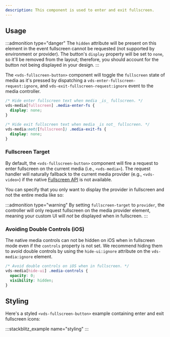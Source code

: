 ```yaml
---
description: This component is used to enter and exit fullscreen.
---
```


## Usage

:::admonition type="danger"
The `hidden` attribute will be present on this element in the event fullscreen cannot be
requested (not supported by environment or provider). The button's `display` property will be
set to `none`, so it'll be removed from the layout; therefore, you should account for the button
not being displayed in your design.
:::

The `<vds-fullscreen-button>` component will toggle the `fullscreen` state of media as it's pressed by
dispatching a `vds-enter-fullscreen-request:ignore`, and `vds-exit-fullscreen-request:ignore`
event to the media controller.

<slot name="usage" />

```css copy
/* Hide enter fullscreen text when media _is_ fullscreen. */
vds-media[fullscreen] .media-enter-fs {
  display: none;
}

/* Hide exit fullscreen text when media _is not_ fullscreen. */
vds-media:not([fullscreen]) .media-exit-fs {
  display: none;
}
```

### Fullscreen Target

By default, the `<vds-fullscreen-button>` component will fire a request to enter fullscreen
on the current media (i.e., `<vds-media>`). The request handler will naturally fallback to the current
media provider (e.g., `<vds-video>`) if the native
[Fullscreen API](https://developer.mozilla.org/en-US/docs/Web/API/Fullscreen_API) is not available.

You can specify that you only want to display the provider in fullscreen and not the entire media
like so:

<slot name="fullscreen-target" />

:::admonition type="warning"
By setting `fullscreen-target` to `provider`, the controller will only request fullscreen on the
media provider element, meaning your custom UI will _not_ be displayed when in fullscreen.
:::

### Avoiding Double Controls (iOS)

The native media controls can not be hidden on iOS when in fullscreen mode even if the `controls`
property is not set. We recommend hiding them to avoid double controls by using the
`hide-ui:ignore` attribute on the `vds-media:ignore` element.

```css
/* Avoid double controls on iOS when in fullscreen. */
vds-media[hide-ui] .media-controls {
  opacity: 0;
  visibility: hidden;
}
```

## Styling

Here's a styled `<vds-fullscreen-button>` example containing enter and exit fullscreen icons:

:::stackblitz_example name="styling"
:::
